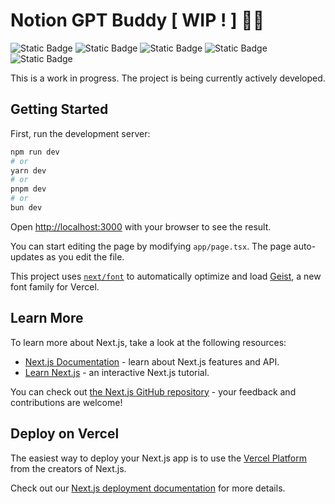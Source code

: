 # Notion GPT Buddy [ WIP ! ] 🐱‍💻
![Static Badge](https://img.shields.io/badge/WIP%20!-red?style=social&logo=github&logoSize=auto)
![Static Badge](https://img.shields.io/badge/State-Development-red?style=flat&logo=github&logoSize=auto)
![Static Badge](https://img.shields.io/badge/Next.js-green?logo=nextdotjs&logoSize=auto)
![Static Badge](https://img.shields.io/badge/TypeScript-blue?style=flat&logo=typescript&logoColor=fafafa&logoSize=auto)
![Static Badge](https://img.shields.io/badge/Vercel-blue?logo=vercel&logoSize=auto)



This is a work in progress. The project is being currently actively developed.

## Getting Started

First, run the development server:

```bash
npm run dev
# or
yarn dev
# or
pnpm dev
# or
bun dev
```

Open [http://localhost:3000](http://localhost:3000) with your browser to see the result.

You can start editing the page by modifying `app/page.tsx`. The page auto-updates as you edit the file.

This project uses [`next/font`](https://nextjs.org/docs/app/building-your-application/optimizing/fonts) to automatically optimize and load [Geist](https://vercel.com/font), a new font family for Vercel.

## Learn More

To learn more about Next.js, take a look at the following resources:

- [Next.js Documentation](https://nextjs.org/docs) - learn about Next.js features and API.
- [Learn Next.js](https://nextjs.org/learn) - an interactive Next.js tutorial.

You can check out [the Next.js GitHub repository](https://github.com/vercel/next.js) - your feedback and contributions are welcome!

## Deploy on Vercel

The easiest way to deploy your Next.js app is to use the [Vercel Platform](https://vercel.com/new?utm_medium=default-template&filter=next.js&utm_source=create-next-app&utm_campaign=create-next-app-readme) from the creators of Next.js.

Check out our [Next.js deployment documentation](https://nextjs.org/docs/app/building-your-application/deploying) for more details.
